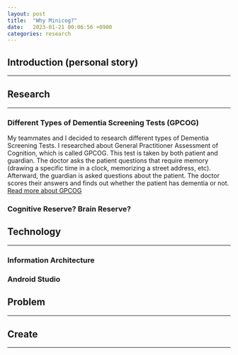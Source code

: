 ```yaml
---
layout: post
title:  "Why Minicog?"
date:   2023-01-21 00:06:56 +0900
categories: research
---
```


## Introduction (personal story)

---

## Research

---

### Different Types of Dementia Screening Tests (GPCOG)

My teammates and I decided to research different types of Dementia Screening Tests. I researched about General Practitioner Assessment of Cognition, which is called GPCOG. This test is taken by both patient and guardian. The doctor asks the patient questions that require memory (drawing a specific time in a clock, memorizing a street address, etc). Afterward, the guardian is asked questions about the patient. The doctor scores their answers and finds out whether the patient has dementia or not.
[Read more about GPCOG](https://dbtjdus06.github.io/devblog/development/2022/12/25/GPCOG.html)

### Cognitive Reserve? Brain Reserve?

## Technology

---

### Information Architecture

### Android Studio

## Problem

---

## Create

---